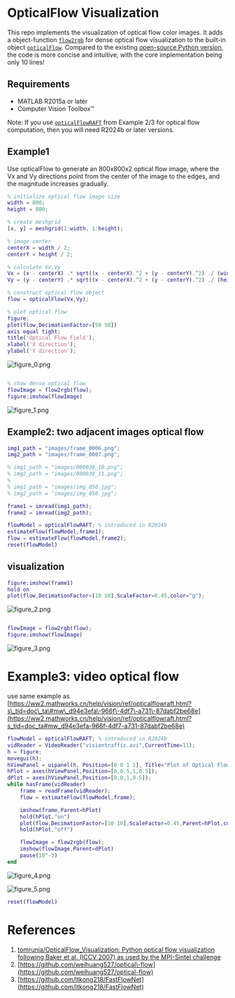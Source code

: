
# OpticalFlow Visualization

This repo implements the visualization of optical flow color images. It adds a object\-function [`flow2rgb`](./flow2rgb.m) for dense optical flow visualization to the built\-in object [`opticalFlow`](https://ww2.mathworks.cn/help/vision/ref/opticalflowobject.html). Compared to the existing [open\-source Python version](https://github.com/tomrunia/OpticalFlow_Visualization/tree/master), the code is more concise and intuitive, with the core implementation being only 10 lines!

## Requirements

- MATLAB R2015a or later
- Computer Vision Toolbox™

Note: If you use [`opticalFlowRAFT`](https://ww2.mathworks.cn/help/vision/ref/opticalflowraft.html) from Example 2/3 for optical flow computation, then you will need R2024b or later versions.

## Example1

Use opticalFlow to generate an 800x800x2 optical flow image, where the Vx and Vy directions point from the center of the image to the edges, and the magnitude increases gradually.

```matlab
% initialize optical flow image size
width = 800;  
height = 800;  

% create meshgrid  
[x, y] = meshgrid(1:width, 1:height);  

% image center  
centerX = width / 2;  
centerY = height / 2;  

% calculate Vx,Vy
Vx = (x - centerX) .* sqrt((x - centerX).^2 + (y - centerY).^2) ./ (width/2); 
Vy = (y - centerY) .* sqrt((x - centerX).^2 + (y - centerY).^2) ./ (height/2);

% construct optical flow object
flow = opticalFlow(Vx,Vy);  

% plot optical flow
figure;  
plot(flow,DecimationFactor=[50 50])
axis equal tight;  
title('Optical Flow Field');  
xlabel('X direction');  
ylabel('Y direction');
```

![figure_0.png](README_media/figure_0.png)

```matlab

% show dense optical flow
flowImage = flow2rgb(flow);
figure;imshow(flowImage)
```

![figure_1.png](README_media/figure_1.png)

## Example2: two adjacent images optical flow

```matlab
img1_path = "images/frame_0006.png";
img2_path = "images/frame_0007.png";

% img1_path = "images/000038_10.png";
% img2_path = "images/000038_11.png";
% 
% img1_path = "images/img_050.jpg";
% img2_path = "images/img_050.jpg";

frame1 = imread(img1_path);
frame2 = imread(img2_path);

flowModel = opticalFlowRAFT; % introduced in R2024b
estimateFlow(flowModel,frame1);
flow = estimateFlow(flowModel,frame2);
reset(flowModel)
```

## visualization

```matlab
figure;imshow(frame1)
hold on
plot(flow,DecimationFactor=[10 10],ScaleFactor=0.45,color="g");
```

![figure_2.png](README_media/figure_2.png)

```matlab

flowImage = flow2rgb(flow);
figure;imshow(flowImage)
```

![figure_3.png](README_media/figure_3.png)

# Example3: video optical flow

use same example as [https://ww2.mathworks.cn/help/vision/ref/opticalflowraft.html?s\_tid=doc\_ta\#mw\_d94e3efa\-966f\-4df7\-a731\-87dabf2be68e](https://ww2.mathworks.cn/help/vision/ref/opticalflowraft.html?s_tid=doc_ta#mw_d94e3efa-966f-4df7-a731-87dabf2be68e)

```matlab
flowModel = opticalFlowRAFT; % introduced in R2024b
vidReader = VideoReader("visiontraffic.avi",CurrentTime=11);
h = figure;
movegui(h);
hViewPanel = uipanel(h, Position=[0 0 1 1], Title="Plot of Optical Flow Vectors");
hPlot = axes(hViewPanel,Position=[0,0.5,1,0.5]);
dPlot = axes(hViewPanel,Position=[0,0,1,0.5]);
while hasFrame(vidReader)
    frame = readFrame(vidReader);
    flow = estimateFlow(flowModel,frame);

    imshow(frame,Parent=hPlot)
    hold(hPlot,"on")
    plot(flow,DecimationFactor=[10 10],ScaleFactor=0.45,Parent=hPlot,color="g");
    hold(hPlot,"off")

    flowImage = flow2rgb(flow);
    imshow(flowImage,Parent=dPlot)
    pause(10^-3)
end
```

![figure_4.png](README_media/figure_4.png)

![figure_5.png](README_media/figure_5.png)

```matlab
reset(flowModel)

```

# References

1. [tomrunia/OpticalFlow\_Visualization: Python optical flow visualization following Baker et al. (ICCV 2007) as used by the MPI\-Sintel challenge](https://github.com/tomrunia/OpticalFlow_Visualization)
2. [https://github.com/weihuang527/optical\-flow](https://github.com/weihuang527/optical-flow)
3. [https://github.com/ltkong218/FastFlowNet](https://github.com/ltkong218/FastFlowNet)
